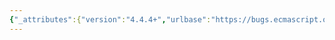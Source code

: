 ```yaml
---
{"_attributes":{"version":"4.4.4+","urlbase":"https://bugs.ecmascript.org/","maintainer":"dherman@mozilla.com"},"bug":{"bug_id":2421,"creation_ts":"2014-01-21 03:29:00 -0800","short_desc":"\"Meaning\" column garbled for [[Realm]] entry in table 24","delta_ts":"2014-05-04 11:11:52 -0700","product":"Draft for 6th Edition","component":"editorial issue","version":"Rev 22: January 20, 2014 Draft","rep_platform":"All","op_sys":"All","bug_status":"RESOLVED","resolution":"FIXED","priority":"Normal","bug_severity":"enhancement","everconfirmed":true,"reporter":{"uid":"till","name":"Till Schneidereit"},"assigned_to":{"uid":"allen","name":"Allen Wirfs-Brock"},"long_desc":[{"commentid":6980,"comment_count":0,"who":{"uid":"till","name":"Till Schneidereit"},"bug_when":"2014-01-21 03:29:51 -0800"},{"commentid":8120,"comment_count":1,"who":{"uid":"till","name":"Till Schneidereit"},"bug_when":"2014-05-04 11:11:52 -0700","thetext":"Fixed in latest draft"}]}}
---
```

